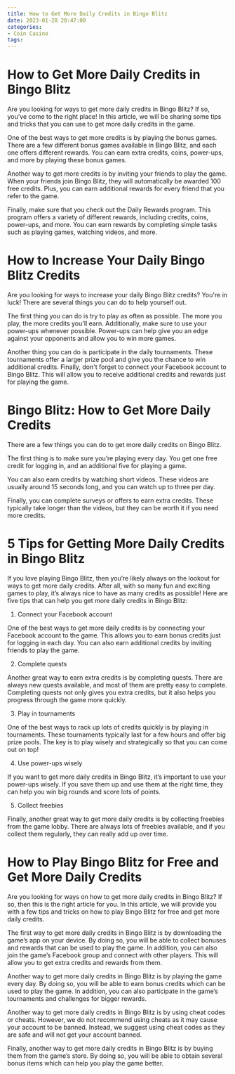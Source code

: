 ```yaml
---
title: How to Get More Daily Credits in Bingo Blitz 
date: 2023-01-28 20:47:00
categories:
- Coin Casino
tags:
---
```



#  How to Get More Daily Credits in Bingo Blitz 

Are you looking for ways to get more daily credits in Bingo Blitz? If so, you’ve come to the right place! In this article, we will be sharing some tips and tricks that you can use to get more daily credits in the game.

One of the best ways to get more credits is by playing the bonus games. There are a few different bonus games available in Bingo Blitz, and each one offers different rewards. You can earn extra credits, coins, power-ups, and more by playing these bonus games.

Another way to get more credits is by inviting your friends to play the game. When your friends join Bingo Blitz, they will automatically be awarded 100 free credits. Plus, you can earn additional rewards for every friend that you refer to the game.

Finally, make sure that you check out the Daily Rewards program. This program offers a variety of different rewards, including credits, coins, power-ups, and more. You can earn rewards by completing simple tasks such as playing games, watching videos, and more.

#  How to Increase Your Daily Bingo Blitz Credits 

Are you looking for ways to increase your daily Bingo Blitz credits? You're in luck! There are several things you can do to help yourself out.

The first thing you can do is try to play as often as possible. The more you play, the more credits you'll earn. Additionally, make sure to use your power-ups whenever possible. Power-ups can help give you an edge against your opponents and allow you to win more games.

Another thing you can do is participate in the daily tournaments. These tournaments offer a larger prize pool and give you the chance to win additional credits. Finally, don't forget to connect your Facebook account to Bingo Blitz. This will allow you to receive additional credits and rewards just for playing the game.

#  Bingo Blitz: How to Get More Daily Credits 

There are a few things you can do to get more daily credits on Bingo Blitz.

The first thing is to make sure you’re playing every day. You get one free credit for logging in, and an additional five for playing a game.

You can also earn credits by watching short videos. These videos are usually around 15 seconds long, and you can watch up to three per day.

Finally, you can complete surveys or offers to earn extra credits. These typically take longer than the videos, but they can be worth it if you need more credits.

#  5 Tips for Getting More Daily Credits in Bingo Blitz 

If you love playing Bingo Blitz, then you’re likely always on the lookout for ways to get more daily credits. After all, with so many fun and exciting games to play, it’s always nice to have as many credits as possible! Here are five tips that can help you get more daily credits in Bingo Blitz:

1. Connect your Facebook account

One of the best ways to get more daily credits is by connecting your Facebook account to the game. This allows you to earn bonus credits just for logging in each day. You can also earn additional credits by inviting friends to play the game.

2. Complete quests

Another great way to earn extra credits is by completing quests. There are always new quests available, and most of them are pretty easy to complete. Completing quests not only gives you extra credits, but it also helps you progress through the game more quickly.

3. Play in tournaments

One of the best ways to rack up lots of credits quickly is by playing in tournaments. These tournaments typically last for a few hours and offer big prize pools. The key is to play wisely and strategically so that you can come out on top!

4. Use power-ups wisely

If you want to get more daily credits in Bingo Blitz, it’s important to use your power-ups wisely. If you save them up and use them at the right time, they can help you win big rounds and score lots of points.

5. Collect freebies

Finally, another great way to get more daily credits is by collecting freebies from the game lobby. There are always lots of freebies available, and if you collect them regularly, they can really add up over time.

#  How to Play Bingo Blitz for Free and Get More Daily Credits

Are you looking for ways on how to get more daily credits in Bingo Blitz? If so, then this is the right article for you. In this article, we will provide you with a few tips and tricks on how to play Bingo Blitz for free and get more daily credits.

The first way to get more daily credits in Bingo Blitz is by downloading the game’s app on your device. By doing so, you will be able to collect bonuses and rewards that can be used to play the game. In addition, you can also join the game’s Facebook group and connect with other players. This will allow you to get extra credits and rewards from them.

Another way to get more daily credits in Bingo Blitz is by playing the game every day. By doing so, you will be able to earn bonus credits which can be used to play the game. In addition, you can also participate in the game’s tournaments and challenges for bigger rewards.

Another way to get more daily credits in Bingo Blitz is by using cheat codes or cheats. However, we do not recommend using cheats as it may cause your account to be banned. Instead, we suggest using cheat codes as they are safe and will not get your account banned.

Finally, another way to get more daily credits in Bingo Blitz is by buying them from the game’s store. By doing so, you will be able to obtain several bonus items which can help you play the game better.